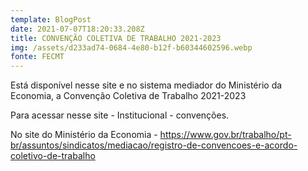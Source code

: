 ```yaml
---
template: BlogPost
date: 2021-07-07T18:20:33.208Z
title: CONVENÇÃO COLETIVA DE TRABALHO 2021-2023
img: /assets/d233ad74-0684-4e80-b12f-b60344602596.webp
fonte: FECMT
---
```

Está disponível nesse site e no sistema mediador do Ministério da Economia, a Convenção Coletiva de Trabalho 2021-2023

Para acessar nesse site - Institucional - convenções.

No site do Ministério da Economia - https://www.gov.br/trabalho/pt-br/assuntos/sindicatos/mediacao/registro-de-convencoes-e-acordo-coletivo-de-trabalho